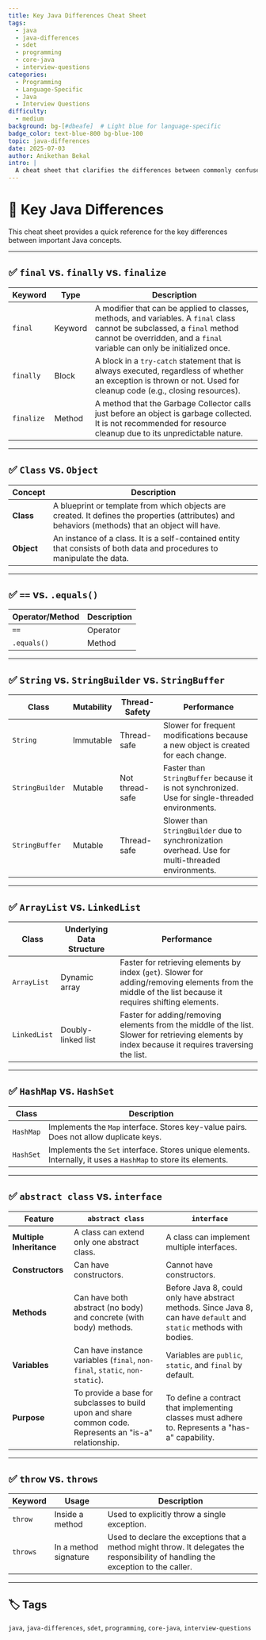```yaml
---
title: Key Java Differences Cheat Sheet
tags:
  - java
  - java-differences
  - sdet
  - programming
  - core-java
  - interview-questions
categories:
  - Programming
  - Language-Specific
  - Java
  - Interview Questions
difficulty:
  - medium
background: bg-[#dbeafe]  # Light blue for language-specific
badge_color: text-blue-800 bg-blue-100
topic: java-differences
date: 2025-07-03
author: Anikethan Bekal
intro: |
  A cheat sheet that clarifies the differences between commonly confused concepts in Java. This is a frequent source of questions in technical interviews for SDETs.
---
```


# 📘 Key Java Differences

This cheat sheet provides a quick reference for the key differences between important Java concepts.

---

## ✅ `final` vs. `finally` vs. `finalize`

| Keyword | Type | Description |
|---|---|---|
| `final` | Keyword | A modifier that can be applied to classes, methods, and variables. A `final` class cannot be subclassed, a `final` method cannot be overridden, and a `final` variable can only be initialized once. |
| `finally` | Block | A block in a `try-catch` statement that is always executed, regardless of whether an exception is thrown or not. Used for cleanup code (e.g., closing resources). |
| `finalize` | Method | A method that the Garbage Collector calls just before an object is garbage collected. It is not recommended for resource cleanup due to its unpredictable nature. |

---

## ✅ `Class` vs. `Object`

| Concept | Description |
|---|---|
| **Class** | A blueprint or template from which objects are created. It defines the properties (attributes) and behaviors (methods) that an object will have. |
| **Object** | An instance of a class. It is a self-contained entity that consists of both data and procedures to manipulate the data. |

---

## ✅ `==` vs. `.equals()`

| Operator/Method | Description |
|---|---|
| `==` | Operator | Compares the memory address (reference) of two objects. It checks if two references point to the same object in memory. |
| `.equals()` | Method | Compares the content (value) of two objects. By default, in the `Object` class, it behaves like `==`, but it is often overridden in classes like `String` to provide a meaningful content comparison. |

---

## ✅ `String` vs. `StringBuilder` vs. `StringBuffer`

| Class | Mutability | Thread-Safety | Performance |
|---|---|---|---|
| `String` | Immutable | Thread-safe | Slower for frequent modifications because a new object is created for each change. |
| `StringBuilder` | Mutable | Not thread-safe | Faster than `StringBuffer` because it is not synchronized. Use for single-threaded environments. |
| `StringBuffer` | Mutable | Thread-safe | Slower than `StringBuilder` due to synchronization overhead. Use for multi-threaded environments. |

---

## ✅ `ArrayList` vs. `LinkedList`

| Class | Underlying Data Structure | Performance |
|---|---|---|
| `ArrayList` | Dynamic array | Faster for retrieving elements by index (`get`). Slower for adding/removing elements from the middle of the list because it requires shifting elements. |
| `LinkedList` | Doubly-linked list | Faster for adding/removing elements from the middle of the list. Slower for retrieving elements by index because it requires traversing the list. |

---

## ✅ `HashMap` vs. `HashSet`

| Class | Description |
|---|---|
| `HashMap` | Implements the `Map` interface. Stores key-value pairs. Does not allow duplicate keys. |
| `HashSet` | Implements the `Set` interface. Stores unique elements. Internally, it uses a `HashMap` to store its elements. |

---

## ✅ `abstract class` vs. `interface`

| Feature | `abstract class` | `interface` |
|---|---|---|
| **Multiple Inheritance** | A class can extend only one abstract class. | A class can implement multiple interfaces. |
| **Constructors** | Can have constructors. | Cannot have constructors. |
| **Methods** | Can have both abstract (no body) and concrete (with body) methods. | Before Java 8, could only have abstract methods. Since Java 8, can have `default` and `static` methods with bodies. |
| **Variables** | Can have instance variables (`final`, `non-final`, `static`, `non-static`). | Variables are `public`, `static`, and `final` by default. |
| **Purpose** | To provide a base for subclasses to build upon and share common code. Represents an "is-a" relationship. | To define a contract that implementing classes must adhere to. Represents a "has-a" capability. |

---

## ✅ `throw` vs. `throws`

| Keyword | Usage | Description |
|---|---|---|
| `throw` | Inside a method | Used to explicitly throw a single exception. |
| `throws` | In a method signature | Used to declare the exceptions that a method might throw. It delegates the responsibility of handling the exception to the caller. |

---

## 🏷 Tags

`java`, `java-differences`, `sdet`, `programming`, `core-java`, `interview-questions`
